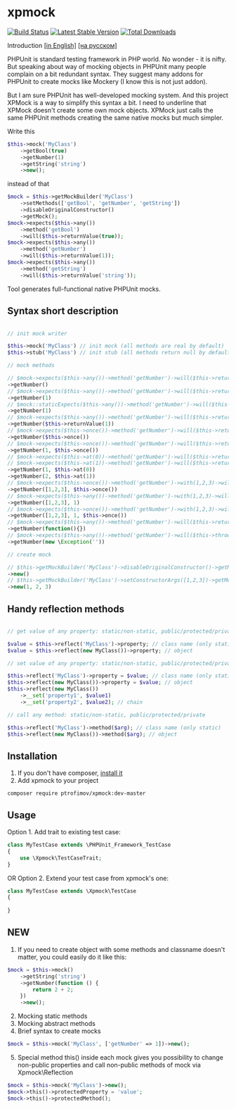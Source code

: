 # xpmock

[![Build Status](https://travis-ci.org/ptrofimov/xpmock.png?branch=master)](https://travis-ci.org/ptrofimov/xpmock)
[![Latest Stable Version](https://poser.pugx.org/ptrofimov/xpmock/v/stable.png)](https://packagist.org/packages/ptrofimov/xpmock)
[![Total Downloads](https://poser.pugx.org/ptrofimov/xpmock/downloads.png)](https://packagist.org/packages/ptrofimov/xpmock)

Introduction [[in English]](http://ptrofimov.github.io/) [[на русском]](http://habrahabr.ru/post/183010/)

PHPUnit is standard testing framework in PHP world.
No wonder - it is nifty.
But speaking about way of mocking objects in PHPUnit many people complain on a bit redundant syntax.
They suggest many addons for PHPUnit to create mocks like Mockery (I know this is not just addon).

But I am sure PHPUnit has well-developed mocking system.
And this project XPMock is a way to simplify this syntax a bit.
I need to underline that XPMock doesn't create some own mock objects.
XPMock just calls the same PHPUnit methods creating the same native mocks but much simpler.

Write this
```php
$this->mock('MyClass')
    ->getBool(true)
    ->getNumber(1)
    ->getString('string')
    ->new();
```
instead of that
```php
$mock = $this->getMockBuilder('MyClass')
    ->setMethods(['getBool', 'getNumber', 'getString'])
    ->disableOriginalConstructor()
    ->getMock();
$mock->expects($this->any())
    ->method('getBool')
    ->will($this->returnValue(true));
$mock->expects($this->any())
    ->method('getNumber')
    ->will($this->returnValue(1));
$mock->expects($this->any())
    ->method('getString')
    ->will($this->returnValue('string'));
```

Tool generates full-functional native PHPUnit mocks.

## Syntax short description

```php

// init mock writer

$this->mock('MyClass') // init mock (all methods are real by default)
$this->stub('MyClass') // init stub (all methods return null by default)

// mock methods

// $mock->expects($this->any())->method('getNumber')->will($this->returnValue(null))
->getNumber()
// $mock->expects($this->any())->method('getNumber')->will($this->returnValue(1))
->getNumber(1)
// $mock::staticExpects($this->any())->method('getNumber')->will($this->returnValue(1))
->getNumber(1)
// $mock->expects($this->any())->method('getNumber')->will($this->returnValue(1))
->getNumber($this->returnValue(1))
// $mock->expects($this->once())->method('getNumber')->will($this->returnValue(null))
->getNumber($this->once())
// $mock->expects($this->once())->method('getNumber')->will($this->returnValue(1))
->getNumber(1, $this->once())
// $mock->expects($this->at(0))->method('getNumber')->will($this->returnValue(1))
// $mock->expects($this->at(1))->method('getNumber')->will($this->returnValue(2))
->getNumber(1, $this->at(0))
->getNumber(2, $this->at(1))
// $mock->expects($this->once())->method('getNumber')->with(1,2,3)->will($this->returnValue(null))
->getNumber([1,2,3], $this->once())
// $mock->expects($this->any())->method('getNumber')->with(1,2,3)->will($this->returnValue(1))
->getNumber([1,2,3], 1)
// $mock->expects($this->once())->method('getNumber')->with(1,2,3)->will($this->returnValue(1))
->getNumber([1,2,3], 1, $this->once())
// $mock->expects($this->any())->method('getNumber')->will($this->returnCallback(function(){}))
->getNumber(function(){})
// $mock->expects($this->any())->method('getNumber')->will($this->throwException(new \Exception('')))
->getNumber(new \Exception(''))

// create mock

// $this->getMockBuilder('MyClass')->disableOriginalConstructor()->getMock()
->new()
// $this->getMockBuilder('MyClass')->setConstructorArgs([1,2,3])->getMock()
->new(1, 2, 3)
```

## Handy reflection methods

```php

// get value of any property: static/non-static, public/protected/private

$value = $this->reflect('MyClass')->property; // class name (only static)
$value = $this->reflect(new MyClass())->property; // object

// set value of any property: static/non-static, public/protected/private property

$this->reflect('MyClass')->property = $value; // class name (only static)
$this->reflect(new MyClass())->property = $value; // object
$this->reflect(new MyClass())
    ->__set('property1', $value1)
    ->__set('property2', $value2); // chain

// call any method: static/non-static, public/protected/private

$this->reflect('MyClass')->method($arg); // class name (only static)
$this->reflect(new MyClass())->method($arg); // object

```

## Installation

1. If you don't have composer, [install it](http://getcomposer.org)
2. Add xpmock to your project
```
composer require ptrofimov/xpmock:dev-master
```

## Usage

Option 1. Add trait to existing test case:
```php
class MyTestCase extends \PHPUnit_Framework_TestCase
{
    use \Xpmock\TestCaseTrait;
}
```
OR Option 2. Extend your test case from xpmock's one:
```php
class MyTestCase extends \Xpmock\TestCase
{
    
}
```

## NEW

1. If you need to create object with some methods and classname doesn't matter, you could easily do it like this:
```php
$mock = $this->mock()
    ->getString('string')
    ->getNumber(function () {
        return 2 + 2;
    })
    ->new();
```

2. Mocking static methods
3. Mocking abstract methods
4. Brief syntax to create mocks
```php
$mock = $this->mock('MyClass', ['getNumber' => 1])->new();
```

5. Special method this() inside each mock gives you possibility to change
non-public properties and call non-public methods of mock via Xpmock\Reflection
```php
$mock = $this->mock('MyClass')->new();
$mock->this()->protectedProperty = 'value';
$mock->this()->protectedMethod();
```
